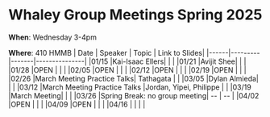 # Whaley Group Meetings Spring 2025
**When**: Wednesday 3-4pm

**Where**: 410 HMMB
| Date | Speaker | Topic | Link to Slides|
|------|---------|-------|---------------|
|01/15 |Kai-Isaac Ellers|  |  |
|01/21 |Avijit Shee|  | |
|01/28 |OPEN |  | |
|02/05 |OPEN |  | |
|02/12 |OPEN |  | |
|02/19 |OPEN |  | |
|02/26 |March Meeting Practice Talks| Tathagata  | |
|03/05 |Dylan Almieda| | |
|03/12 |March Meeting Practice Talks |Jordan, Yipei, Philippe  | |
|03/19 |March Meeting|  | |
|03/26 |Spring Break: no group meeting| -- | -- |
|04/02 |OPEN |  | |
|04/09 |OPEN |  | |
|04/16 | |  | |
